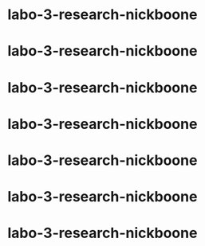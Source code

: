 # labo-3-research-nickboone
# labo-3-research-nickboone
# labo-3-research-nickboone
# labo-3-research-nickboone
# labo-3-research-nickboone
# labo-3-research-nickboone
# labo-3-research-nickboone
